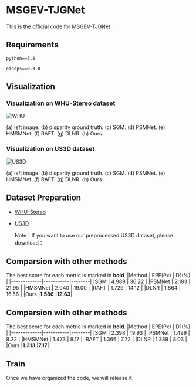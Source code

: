 # MSGEV-TJGNet
This is the official code for MSGEV-TJGNet.
## Requirements

```python==3.8```

```einops==0.3.0```

## Visualization

### Visualization on WHU-Stereo dataset
![WHU](WHU.png)

(a) left image. (b) disparity ground truth. (c) SGM. (d) PSMNet. (e) HMSMNet. (f) RAFT. (g) DLNR. (h) Ours.

### Visualization on US3D dataset
![US3D](US3D.png)

(a) left image. (b) disparity ground truth. (c) SGM. (d) PSMNet. (e) HMSMNet. (f) RAFT. (g) DLNR. (h) Ours.

## Dataset Preparation
* [WHU-Stereo](https://github.com/Sheng029/WHU-Stereo)
* [US3D](https://ieee-dataport.org/open-access/data-fusion-contest-2019-dfc2019)
  
  Note：If you want to use our preprocessed US3D dataset, please download：

## Comparsion with other methods
The best score for each metric is marked in **bold**.
|Method       |  EPE(Px)  |  D1(%) |
|-------------|-----------|--------|
|SGM          |  4.989    |  36.22 |
|PSMNet       |  2.183    |  21.95 |
|HMSMNet      |  2.040    |  19.00 |
|RAFT         |  1.729    |  14.12 |
|DLNR         |  1.864    |  16.56 |
|Ours         |**1.586**  |**12.63**|

## Comparsion with other methods
The best score for each metric is marked in **bold**.
|Method       |  EPE(Px)  |  D1(%) |
|-------------|-----------|--------|
|SGM          |  2.398    |  19.93 |
|PSMNet       |  1.499    |  9.22 |
|HMSMNet      |  1.473    |  9.17 |
|RAFT         |  1.366    |  7.72 |
|DLNR         |  1.389    |  8.03 |
|Ours         |**1.313**  |**7.17**|

## Train
Once we have organized the code, we will release it.

